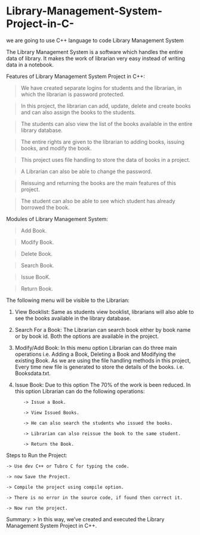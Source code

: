 # Library-Management-System-Project-in-C-
we are going to use C++ language to code  Library Management System


The Library Management System is a software which handles the entire data of library. It makes the work of librarian very easy instead of writing data in a notebook.
 
Features of Library Management System Project in C++:
> We have created separate logins for students and the librarian, in which the librarian is password protected.

> In this project, the librarian can add, update, delete and create books and can also assign the books to the students.

> The students can also view the list of the books available in the entire library database.

> The entire rights are given to the librarian to adding books, issuing books, and modify the book.

> This project uses file handling to store the data of books in a project.

> A Librarian can also be able to change the password.

> Reissuing and returning the books are the main features of this project.

> The student can also be able to see which student has already borrowed the book.


Modules of Library Management System:
> Add Book.

> Modify Book.

> Delete Book.

> Search Book.

> Issue BooK.

> Return Book.

The following menu will be visible to the Librarian:

1. View Booklist:
Same as students view booklist, librarians will also able to see the books available in the library database.

2. Search For a Book:
The Librarian can search book either by book name or by book id. Both the options are available in the project.

3. Modify/Add Book:
In this menu option Librarian can do three main operations i.e. Adding a Book, Deleting a Book and Modifying the existing Book.
As we are using the file handling methods in this project, Every time new file is generated to store the details of the books. i.e. Booksdata.txt.

4. Issue Book:
Due to this option The 70% of the work is been reduced. In this option Librarian can do the following operations:

          -> Issue a Book.
          
          -> View Issued Books.
          
          -> He can also search the students who issued the books.
          
          -> Librarian can also reissue the book to the same student.
          
          -> Return the Book.
          
       
          
          
          
Steps to Run the Project:

    -> Use dev C++ or Tubro C for typing the code.

    -> now Save the Project.

    -> Compile the project using compile option.

    -> There is no error in the source code, if found then correct it.

    -> Now run the project.


Summary:
     > In this way, we’ve created and executed the Library Management System Project in C++.
